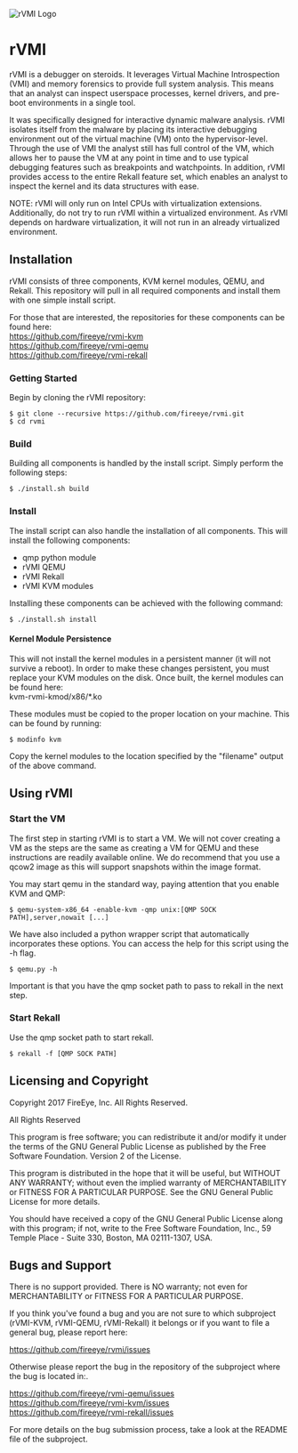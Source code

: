 ![rVMI Logo](/resources/rvmi.png)

# rVMI

rVMI is a debugger on steroids. It leverages Virtual Machine Introspection (VMI)
and memory forensics to provide full system analysis. This means that an analyst
can inspect userspace processes, kernel drivers, and pre-boot environments in a
single tool.

It was specifically designed for interactive dynamic malware analysis. rVMI isolates
itself from the malware by placing its interactive debugging environment out of the
virtual machine (VM) onto the hypervisor-level. Through the use of VMI the analyst
still has full control of the VM, which allows her to pause the VM at any point in
time and to use typical debugging features such as breakpoints and watchpoints. In
addition, rVMI provides access to the entire Rekall feature set, which enables an
analyst to inspect the kernel and its data structures with ease.

NOTE: rVMI will only run on Intel CPUs with virtualization extensions.  Additionally,
do not try to run rVMI within a virtualized environment.  As rVMI depends on hardware
virtualization, it will not run in an already virtualized environment.

## Installation

rVMI consists of three components, KVM kernel modules, QEMU, and Rekall. This
repository will pull in all required components and install them with one
simple install script.

For those that are interested, the repositories for these components can be
found here:  
https://github.com/fireeye/rvmi-kvm  
https://github.com/fireeye/rvmi-qemu  
https://github.com/fireeye/rvmi-rekall

### Getting Started

Begin by cloning the rVMI repository:

```
$ git clone --recursive https://github.com/fireeye/rvmi.git
$ cd rvmi
```

### Build

Building all components is handled by the install script. Simply perform the
following steps:

```
$ ./install.sh build
```

### Install

The install script can also handle the installation of all components. This
will install the following components:
* qmp python module
* rVMI QEMU
* rVMI Rekall
* rVMI KVM modules

Installing these components can be achieved with the following command:

```
$ ./install.sh install
```

#### Kernel Module Persistence
This will not install the kernel modules in a persistent manner (it will not
survive a reboot). In order to make these changes persistent, you must replace
your KVM modules on the disk. Once built, the kernel modules can be found here:  
kvm-rvmi-kmod/x86/*.ko

These modules must be copied to the proper location on your machine.  This can
be found by running:
```
$ modinfo kvm
```

Copy the kernel modules to the location specified by the "filename" output of
the above command.

## Using rVMI

### Start the VM
The first step in starting rVMI is to start a VM.  We will not cover creating a VM
as the steps are the same as creating a VM for QEMU and these instructions are
readily available online.  We do recommend that you use a qcow2 image as this will
support snapshots within the image format.

You may start qemu in the standard way, paying attention that you enable KVM and QMP:

```
$ qemu-system-x86_64 -enable-kvm -qmp unix:[QMP SOCK PATH],server,nowait [...]
```

We have also included a python wrapper script that automatically incorporates these
options. You can access the help for this script using the -h flag.

```
$ qemu.py -h
```

Important is that you have the qmp socket path to pass to rekall in the next step.

### Start Rekall

Use the qmp socket path to start rekall.

```
$ rekall -f [QMP SOCK PATH]
```

## Licensing and Copyright

Copyright 2017 FireEye, Inc. All Rights Reserved.

All Rights Reserved

This program is free software; you can redistribute it and/or
modify it under the terms of the GNU General Public License
as published by the Free Software Foundation. Version 2
of the License.

This program is distributed in the hope that it will be useful,
but WITHOUT ANY WARRANTY; without even the implied warranty of
MERCHANTABILITY or FITNESS FOR A PARTICULAR PURPOSE.  See the
GNU General Public License for more details.

You should have received a copy of the GNU General Public License
along with this program; if not, write to the Free Software
Foundation, Inc., 59 Temple Place - Suite 330, Boston, MA
02111-1307, USA.

## Bugs and Support

There is no support provided. There is NO
warranty; not even for MERCHANTABILITY or FITNESS FOR A PARTICULAR
PURPOSE.

If you think you've found a bug and you are not sure to which subproject
(rVMI-KVM, rVMI-QEMU, rVMI-Rekall) it belongs or if you want to file a
general bug, please report here:

https://github.com/fireeye/rvmi/issues

Otherwise please report the bug in the repository of the subproject
where the bug is located in:.

https://github.com/fireeye/rvmi-qemu/issues  
https://github.com/fireeye/rvmi-kvm/issues  
https://github.com/fireeye/rvmi-rekall/issues

For more details on the bug submission process, take a look at the
README file of the subproject.
